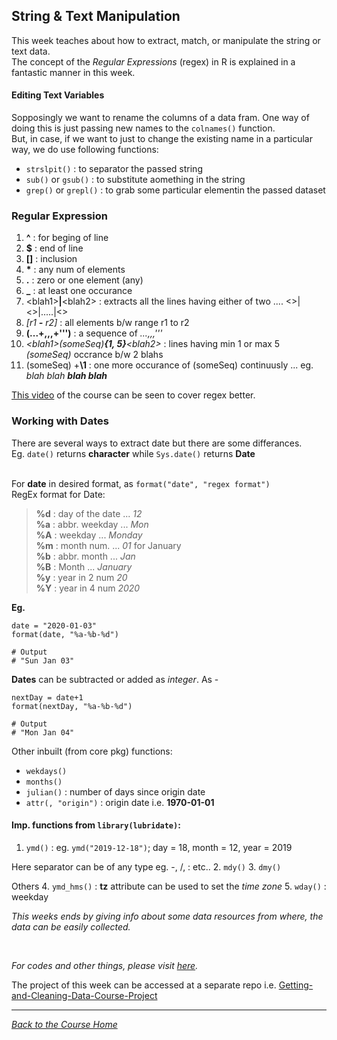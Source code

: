## String & Text Manipulation

This week teaches about how to extract, match, or manipulate the string or text data.<br />
The concept of the _Regular Expressions_ (regex) in R is explained in a fantastic manner in this week.<br />

#### Editing Text Variables
Sopposingly we want to rename the columns of a data fram. One way of doing this is just passing new names to the ```colnames()``` function.<br />
But, in case, if we want to just to change the existing name in a particular way, we do use following functions:<br />
* ```strslpit()``` : to separator the passed string
* ```sub()``` or ```gsub()``` : to substitute aomething in the string
* ```grep()``` or ```grepl()``` : to grab some particular elementin the passed dataset

### Regular Expression
1. **^** : for beging of line
2. **$** : end of line
3. **[]** : inclusion
4. **\*** : any num of elements
5. **.** : zero or one element (any)
6. **\_** : at least one occurance
7. \<blah1\>**|**\<blah2\> : extracts all the lines having either of two ....  <>|<>|.....|<>
8. _\[r1 **-** r2\]_ : all elements b/w range r1 to r2
9. **(...+,,,+''')** : a sequence of _...,,,'''_
10. _&lt;blah1&gt;(someSeq)**{1, 5}**&lt;blah2&gt;_ : lines having min 1 or max 5 _(someSeq)_ occrance b/w 2 blahs
11. (someSeq) +**\1** : one more occurance of (someSeq) continuusly ... eg. _blah blah **blah blah**_ 

[This video](https://www.coursera.org/learn/data-cleaning/lecture/QvbWt/regular-expressions-ii) of the course can be seen to cover regex better.

### Working with Dates

There are several ways to extract date but there are some differances.<br />
Eg. ```date()``` returns **character** while ```Sys.date()``` returns **Date**<br /><br />

For **date** in desired format, as ```format("date", "regex format")```<br />
RegEx format for Date:<br />
> **%d** : day of the date ... _12_ <br />
> **%a** : abbr. weekday ... _Mon_ <br />
> **%A** : weekday ... _Monday_ <br />
> **%m** : month num. ... _01_ for January <br />
> **%b** : abbr. month ... _Jan_ <br />
> **%B** : Month ... _January_ <br />
> **%y** : year in 2 num _20_ <br />
> **%Y** : year in 4 num _2020_ <br />

**Eg.** <br />
```
date = "2020-01-03"
format(date, "%a-%b-%d")

# Output
# "Sun Jan 03"
```

**Dates** can be subtracted or added as _integer_. As - <br />
```
nextDay = date+1
format(nextDay, "%a-%b-%d")

# Output
# "Mon Jan 04"
```

Other inbuilt (from core pkg) functions:
* ```wekdays()```
* ```months()```
* ```julian()``` : number of days since origin date
* ```attr(, "origin")``` : origin date i.e. **1970-01-01**


#### Imp. functions from ```library(lubridate)```:
1. ```ymd()``` : eg. ```ymd("2019-12-18")```; day = 18, month = 12, year = 2019

Here separator can be of any type eg. -, /, : etc..
2. ```mdy()```
3. ```dmy()```

Others
4. ```ymd_hms()``` : **tz** attribute can be used to set the _time zone_
5. ```wday()``` : weekday

_This weeks ends by giving info about some data resources from where, the data can be easily collected._

<br />

_For codes and other things, please visit [here](https://github.com/ravi-prakash1907/Data-Science-in-R/tree/master/Getting%20and%20Cleaning%20Data/week4)._<br />

The project of this week can be accessed at a separate repo i.e. [Getting-and-Cleaning-Data-Course-Project](https://github.com/ravi-prakash1907/Getting-and-Cleaning-Data-Course-Project) <br />

<hr />

[_Back to the Course Home_](../)
